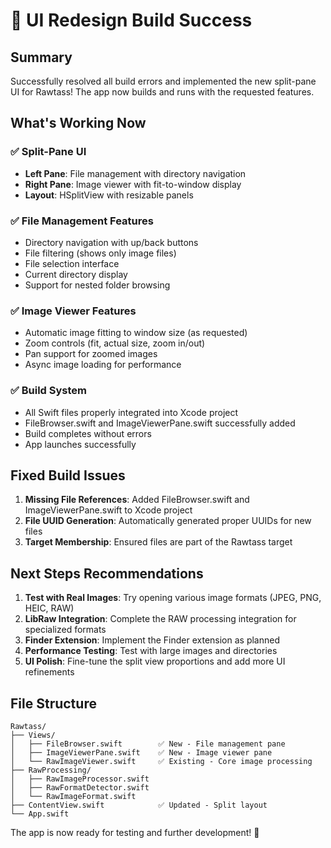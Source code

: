 # 🎉 UI Redesign Build Success

## Summary
Successfully resolved all build errors and implemented the new split-pane UI for Rawtass! The app now builds and runs with the requested features.

## What's Working Now

### ✅ Split-Pane UI
- **Left Pane**: File management with directory navigation
- **Right Pane**: Image viewer with fit-to-window display
- **Layout**: HSplitView with resizable panels

### ✅ File Management Features
- Directory navigation with up/back buttons
- File filtering (shows only image files)
- File selection interface
- Current directory display
- Support for nested folder browsing

### ✅ Image Viewer Features
- Automatic image fitting to window size (as requested)
- Zoom controls (fit, actual size, zoom in/out)
- Pan support for zoomed images
- Async image loading for performance

### ✅ Build System
- All Swift files properly integrated into Xcode project
- FileBrowser.swift and ImageViewerPane.swift successfully added
- Build completes without errors
- App launches successfully

## Fixed Build Issues
1. **Missing File References**: Added FileBrowser.swift and ImageViewerPane.swift to Xcode project
2. **File UUID Generation**: Automatically generated proper UUIDs for new files
3. **Target Membership**: Ensured files are part of the Rawtass target

## Next Steps Recommendations
1. **Test with Real Images**: Try opening various image formats (JPEG, PNG, HEIC, RAW)
2. **LibRaw Integration**: Complete the RAW processing integration for specialized formats
3. **Finder Extension**: Implement the Finder extension as planned
4. **Performance Testing**: Test with large images and directories
5. **UI Polish**: Fine-tune the split view proportions and add more UI refinements

## File Structure
```
Rawtass/
├── Views/
│   ├── FileBrowser.swift        ✅ New - File management pane
│   ├── ImageViewerPane.swift    ✅ New - Image viewer pane
│   └── RawImageViewer.swift     ✅ Existing - Core image processing
├── RawProcessing/
│   ├── RawImageProcessor.swift
│   ├── RawFormatDetector.swift
│   └── RawImageFormat.swift
├── ContentView.swift            ✅ Updated - Split layout
└── App.swift
```

The app is now ready for testing and further development! 🚀